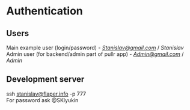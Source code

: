 Authentication 
==============


Users
-----

Main example user (login/password) - *Stanislav@gmail.com* / *Stanislav*  
Admin user (for backend/admin part of pullr app) - *Admin@gmail.com* / *Admin*


Development server
------------------
ssh stanislav@flaper.info -p 777  
For password ask @SKlyukin
